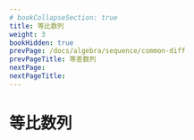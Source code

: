 ```yaml
---
# bookCollapseSection: true
title: 等比数列
weight: 3
bookHidden: true
prevPage: /docs/algebra/sequence/common-diff
prevPageTitle: 等差数列
nextPage: 
nextPageTitle: 
---
```


# 等比数列

